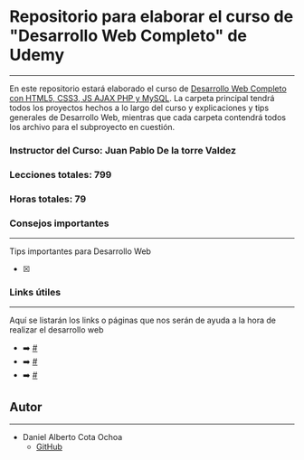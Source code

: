 # Repositorio para elaborar el curso de "Desarrollo Web Completo" de Udemy
***
En este repositorio estará elaborado el curso de [Desarrollo Web Completo con HTML5, CSS3, JS AJAX PHP y MySQL](https://www.udemy.com/share/101r3q3@bIu_lyp5eFn9GnpIRWKlEtXIRXaDwLX2Sl6WyFPTtRG73yC_AdbZwMQyw8PNAsN-qw==/).
La carpeta principal tendrá todos los proyectos hechos a lo largo del curso y explicaciones y tips generales de Desarrollo Web, mientras que cada carpeta contendrá todos los archivo para el subproyecto en cuestión.

### Instructor del Curso: Juan Pablo De la torre Valdez
### Lecciones totales: 799
### Horas totales: 79

### Consejos importantes
***
Tips importantes para Desarrollo Web

- [x] 

### Links útiles
***
Aquí se listarán los links o páginas que nos serán de ayuda a la hora de realizar el desarrollo web

- :arrow_right: [#](#)
- :arrow_right: [#](#)
- :arrow_right: [#](#)

## Autor
***
- Daniel Alberto Cota Ochoa
    - [GitHub](https://github.com/DanielCota07)
